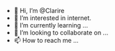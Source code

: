 - 👋 Hi, I’m @Clarire
- 👀 I’m interested in internet.
- 🌱 I’m currently learning ...
- 💞️ I’m looking to collaborate on ...
- 📫 How to reach me ...

<!---
Clarire/Clarire is a ✨ special ✨ repository because its `README.md` (this file) appears on your GitHub profile.
You can click the Preview link to take a look at your changes.
--->
